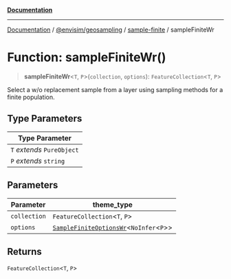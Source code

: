 [**Documentation**](../../../../README.md)

---

[Documentation](../../../../README.md) / [@envisim/geosampling](../../README.md) / [sample-finite](../README.md) / sampleFiniteWr

# Function: sampleFiniteWr()

> **sampleFiniteWr**\<`T`, `P`\>(`collection`, `options`): `FeatureCollection`\<`T`, `P`\>

Select a w/o replacement sample from a layer using sampling methods for a finite population.

## Type Parameters

| Type Parameter             |
| -------------------------- |
| `T` _extends_ `PureObject` |
| `P` _extends_ `string`     |

## Parameters

| Parameter    | theme_type                                                                              |
| ------------ | --------------------------------------------------------------------------------------- |
| `collection` | `FeatureCollection`\<`T`, `P`\>                                                         |
| `options`    | [`SampleFiniteOptionsWr`](../type-aliases/SampleFiniteOptionsWr.md)\<`NoInfer`\<`P`\>\> |

## Returns

`FeatureCollection`\<`T`, `P`\>
